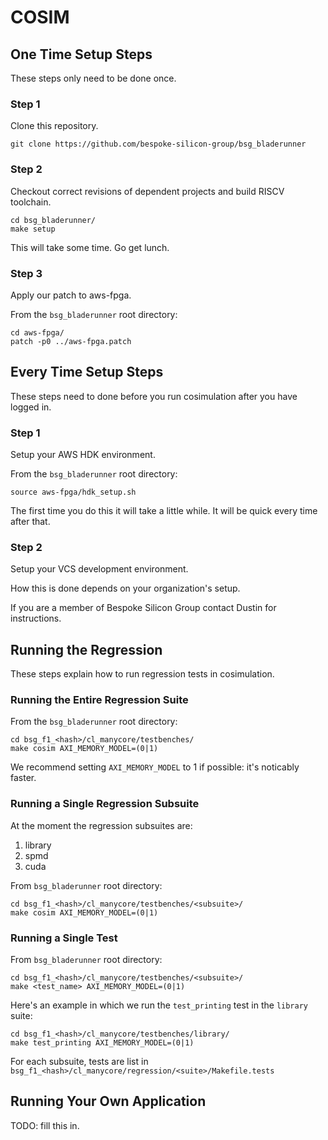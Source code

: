 # COSIM

## One Time Setup Steps

These steps only need to be done once.

### Step 1

Clone this repository.

```
git clone https://github.com/bespoke-silicon-group/bsg_bladerunner
```

### Step 2

Checkout correct revisions of dependent projects and build RISCV toolchain.

```
cd bsg_bladerunner/
make setup
```

This will take some time. Go get lunch.

### Step 3 

Apply our patch to aws-fpga.

From the `bsg_bladerunner` root directory:

```
cd aws-fpga/
patch -p0 ../aws-fpga.patch
```

## Every Time Setup Steps

These steps need to done before you run cosimulation after you have logged in.

### Step 1

Setup your AWS HDK environment.

From the `bsg_bladerunner` root directory:

```
source aws-fpga/hdk_setup.sh
```

The first time you do this it will take a little while. It will be quick every time after that.

### Step 2

Setup your VCS development environment.

How this is done depends on your organization's setup.

If you are a member of Bespoke Silicon Group contact Dustin for instructions.

## Running the Regression

These steps explain how to run regression tests in cosimulation.

### Running the Entire Regression Suite

From the `bsg_bladerunner` root directory:

```
cd bsg_f1_<hash>/cl_manycore/testbenches/
make cosim AXI_MEMORY_MODEL=(0|1)
```

We recommend setting `AXI_MEMORY_MODEL` to 1 if possible: it's noticably faster.


### Running a Single Regression Subsuite

At the moment the regression subsuites are:

1. library
2. spmd
3. cuda

From `bsg_bladerunner` root directory:

```
cd bsg_f1_<hash>/cl_manycore/testbenches/<subsuite>/
make cosim AXI_MEMORY_MODEL=(0|1)
```

### Running a Single Test

From `bsg_bladerunner` root directory:

```
cd bsg_f1_<hash>/cl_manycore/testbenches/<subsuite>/
make <test_name> AXI_MEMORY_MODEL=(0|1)
```

Here's an example in which we run the `test_printing` test in the `library` suite:

```
cd bsg_f1_<hash>/cl_manycore/testbenches/library/
make test_printing AXI_MEMORY_MODEL=(0|1)
```

For each subsuite, tests are list in `bsg_f1_<hash>/cl_manycore/regression/<suite>/Makefile.tests`

## Running Your Own Application

TODO: fill this in.
